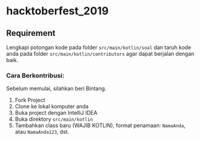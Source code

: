 # hacktoberfest_2019

## Requirement

Lengkapi potongan kode pada folder `src/main/kotlin/soal` dan taruh kode anda pada folder `src/main/kotlin/contributors` agar dapat berjalan dengan baik.


### Cara Berkontribusi:
Sebelum memulai, silahkan beri Bintang.

1. Fork Project
2. Clone ke lokal komputer anda
3. Buka project dengan IntelliJ IDEA
4. Buka direktory `src/main/kotlin`
5. Tambahkan class baru (WAJIB KOTLIN), format penamaan: `NamaAnda`, atau `NamaAnda123`, dst.
